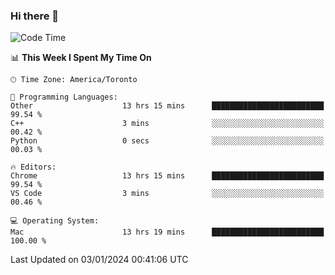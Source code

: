 ### Hi there 👋


<!--START_SECTION:waka-->
![Code Time](http://img.shields.io/badge/Code%20Time-1%2C525%20hrs%2031%20mins-blue)

📊 **This Week I Spent My Time On** 

```text
🕑︎ Time Zone: America/Toronto

💬 Programming Languages: 
Other                    13 hrs 15 mins      █████████████████████████   99.54 % 
C++                      3 mins              ░░░░░░░░░░░░░░░░░░░░░░░░░   00.42 % 
Python                   0 secs              ░░░░░░░░░░░░░░░░░░░░░░░░░   00.03 % 

🔥 Editors: 
Chrome                   13 hrs 15 mins      █████████████████████████   99.54 % 
VS Code                  3 mins              ░░░░░░░░░░░░░░░░░░░░░░░░░   00.46 % 

💻 Operating System: 
Mac                      13 hrs 19 mins      █████████████████████████   100.00 % 
```


 Last Updated on 03/01/2024 00:41:06 UTC
<!--END_SECTION:waka-->

<!--
**SillyPasty/SillyPasty** is a ✨ _special_ ✨ repository because its `README.md` (this file) appears on your GitHub profile.

Here are some ideas to get you started:

- 🔭 I’m currently working on ...
- 🌱 I’m currently learning ...
- 👯 I’m looking to collaborate on ...
- 🤔 I’m looking for help with ...
- 💬 Ask me about ...
- 📫 How to reach me: ...
- 😄 Pronouns: ...
- ⚡ Fun fact: ...
-->


